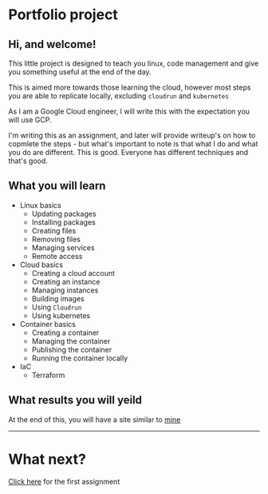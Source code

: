 # Portfolio project

## Hi, and welcome!

This little project is designed to teach you linux, code management and give you something useful at the end of the day.

This is aimed more towards those learning the cloud, however most steps you are able to replicate locally, excluding `cloudrun` and `kubernetes`

As I am a Google Cloud engineer, I will write this with the expectation you will use GCP.

I'm writing this as an assignment, and later will provide writeup's on how to copmlete the steps - but what's important to note is that what I do and what you do are different. This is good. Everyone has different techniques and that's good.

## What you will learn

* Linux basics
  * Updating packages
  * Installing packages
  * Creating files
  * Removing files
  * Managing services
  * Remote access
* Cloud basics
  * Creating a cloud account
  * Creating an instance
  * Managing instances
  * Building images
  * Using `Cloudrun`
  * Using kubernetes
* Container basics
  * Creating a container
  * Managing the container
  * Publishing the container
  * Running the container locally
* IaC
  * Terraform

## What results you will yeild 

At the end of this, you will have a site similar to [mine](https://bradley.breadnet.co.uk)

---

# What next?

[Click here](/) for the first assignment <!-- @TODO: add this link -->
